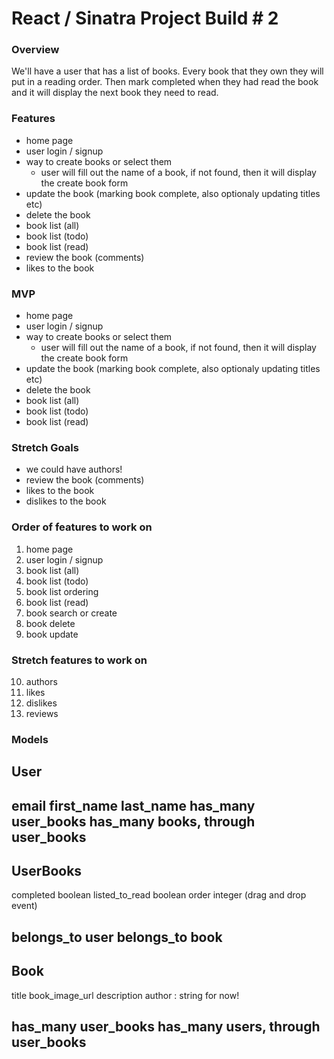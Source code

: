 # React / Sinatra Project Build # 2

### Overview
We'll have a user that has a list of books. Every book that they own they will put in a reading order. Then mark completed when they had read the book and it will display the next book they need to read.

### Features
* home page
* user login / signup
* way to create books or select them
  * user will fill out the name of a book, if not found, then it will display the create book form
* update the book (marking book complete, also optionaly updating titles etc)
* delete the book
* book list (all)
* book list (todo)
* book list (read)
* review the book (comments)
* likes to the book

### MVP
* home page
* user login / signup
* way to create books or select them
  * user will fill out the name of a book, if not found, then it will display the create book form
* update the book (marking book complete, also optionaly updating titles etc)
* delete the book
* book list (all)
* book list (todo)
* book list (read)


### Stretch Goals
* we could have authors!
* review the book (comments)
* likes to the book
* dislikes to the book

### Order of features to work on
1. home page
2. user login / signup
3. book list (all)
4. book list (todo)
5. book list ordering
6. book list (read)
7. book search or create
8. book delete
9. book update

### Stretch features to work on
10. authors
11. likes
12. dislikes
13. reviews

### Models
User
---
email
first_name
last_name
has_many user_books
has_many books, through user_books
---

UserBooks
---
completed boolean
listed_to_read boolean
order integer (drag and drop event)

belongs_to user
belongs_to book
---

Book
---
title
book_image_url
description
author : string for now!

has_many user_books
has_many users, through user_books
---
